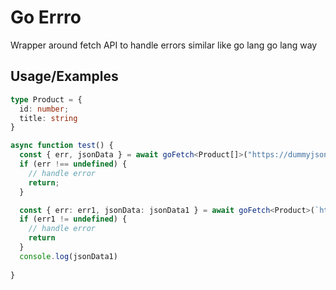 
# Go Errro

Wrapper around fetch API to handle errors similar like go lang go lang way


## Usage/Examples

```typescript
type Product = {
  id: number;
  title: string
}

async function test() {
  const { err, jsonData } = await goFetch<Product[]>("https://dummyjson.com/products");
  if (err !== undefined) {
    // handle error
    return;
  }

  const { err: err1, jsonData: jsonData1 } = await goFetch<Product>(`https://dummyjson.com/products/${jsonData[0].id}`);
  if (err1 != undefined) {
    // handle error
    return
  }
  console.log(jsonData1)
  
}
```

